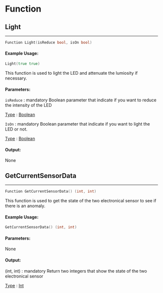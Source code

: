 # Function

## Light
---
```Go
Function Light(isReduce bool, isOn bool)
```

#### Example Usage:
```Go
Light(true true)
```
This function is used to light the LED and attenuate the lumiosity if necessary.

#### Parameters:

`isReduce` : mandatory
Boolean parameter that indicate if you want to reduce the intensity of the LED

<ins>Type</ins> : [Boolean](https://go.dev/ref/spec#Boolean_types)

`IsOn` : mandatory
Boolean parameter that indicate if you want to light the LED or not.

<ins>Type</ins> : [Boolean](https://go.dev/ref/spec#Boolean_types)

#### Output:

None

## GetCurrentSensorData
---
```Go
Function GetCurrentSensorData() (int, int)
```
This function is used to get the state of the two electronical sensor to see if there is an anomaly.

#### Example Usage:
```Go
GetCurrentSensorData() (int, int)
```

#### Parameters:

None

#### Output:

(int, int) : mandatory
Return two integers that show the state of the two electronical sensor 

<ins>Type</ins> : [Int](https://go.dev/ref/spec#Numeric_types)

